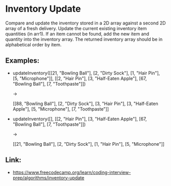 # Inventory Update #

Compare and update the inventory stored in a 2D array against a second 2D array of a fresh delivery. Update the current existing inventory item quantities (in arr1). If an item cannot be found, add the new item and quantity into the inventory array. The returned inventory array should be in alphabetical order by item.

## Examples: ##
  - updateInventory([[21, "Bowling Ball"], [2, "Dirty Sock"], [1, "Hair Pin"], [5, "Microphone"]], [[2, "Hair Pin"], [3, "Half-Eaten Apple"], [67, "Bowling Ball"], [7, "Toothpaste"]])
    
    ->
    
    [[88, "Bowling Ball"], [2, "Dirty Sock"], [3, "Hair Pin"], [3, "Half-Eaten Apple"], [5, "Microphone"], [7, "Toothpaste"]]
  - updateInventory([], [[2, "Hair Pin"], [3, "Half-Eaten Apple"], [67, "Bowling Ball"], [7, "Toothpaste"]])
    
    ->

    [[21, "Bowling Ball"], [2, "Dirty Sock"], [1, "Hair Pin"], [5, "Microphone"]]

## Link: ##
  - https://www.freecodecamp.org/learn/coding-interview-prep/algorithms/inventory-update
